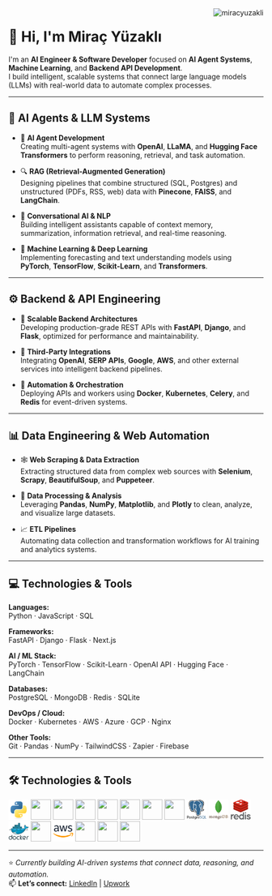 <img align="right" src="https://github-readme-stats.vercel.app/api/top-langs/?username=miracyuzakli&theme=tokyonight" alt="miracyuzakli" />

# 👋 Hi, I'm Miraç Yüzaklı  
I'm an **AI Engineer & Software Developer** focused on **AI Agent Systems**, **Machine Learning**, and **Backend API Development**.  
I build intelligent, scalable systems that connect large language models (LLMs) with real-world data to automate complex processes.

---

## 🧠 AI Agents & LLM Systems

- 🤖 **AI Agent Development**  
  Creating multi-agent systems with **OpenAI**, **LLaMA**, and **Hugging Face Transformers** to perform reasoning, retrieval, and task automation.

- 🔍 **RAG (Retrieval-Augmented Generation)**  
  Designing pipelines that combine structured (SQL, Postgres) and unstructured (PDFs, RSS, web) data with **Pinecone**, **FAISS**, and **LangChain**.

- 🧩 **Conversational AI & NLP**  
  Building intelligent assistants capable of context memory, summarization, information retrieval, and real-time reasoning.

- 🧠 **Machine Learning & Deep Learning**  
  Implementing forecasting and text understanding models using **PyTorch**, **TensorFlow**, **Scikit-Learn**, and **Transformers**.

---

## ⚙️ Backend & API Engineering

- 🧱 **Scalable Backend Architectures**  
  Developing production-grade REST APIs with **FastAPI**, **Django**, and **Flask**, optimized for performance and maintainability.

- 🔗 **Third-Party Integrations**  
  Integrating **OpenAI**, **SERP APIs**, **Google**, **AWS**, and other external services into intelligent backend pipelines.

- 🧾 **Automation & Orchestration**  
  Deploying APIs and workers using **Docker**, **Kubernetes**, **Celery**, and **Redis** for event-driven systems.

---

## 📊 Data Engineering & Web Automation

- 🕸️ **Web Scraping & Data Extraction**  
  Extracting structured data from complex web sources with **Selenium**, **Scrapy**, **BeautifulSoup**, and **Puppeteer**.

- 🧮 **Data Processing & Analysis**  
  Leveraging **Pandas**, **NumPy**, **Matplotlib**, and **Plotly** to clean, analyze, and visualize large datasets.

- 📈 **ETL Pipelines**  
  Automating data collection and transformation workflows for AI training and analytics systems.

---

## 💻 Technologies & Tools

**Languages:**  
Python · JavaScript · SQL  

**Frameworks:**  
FastAPI · Django · Flask · Next.js  

**AI / ML Stack:**  
PyTorch · TensorFlow · Scikit-Learn · OpenAI API · Hugging Face · LangChain  

**Databases:**  
PostgreSQL · MongoDB · Redis · SQLite  

**DevOps / Cloud:**  
Docker · Kubernetes · AWS · Azure · GCP · Nginx  

**Other Tools:**  
Git · Pandas · NumPy · TailwindCSS · Zapier · Firebase  

---

## 🛠️ Technologies & Tools
<p align="left">
  <a href="https://www.python.org/" target="_blank"><img src="https://raw.githubusercontent.com/devicons/devicon/master/icons/python/python-original.svg" width="40" height="40"/></a>
  <a href="https://pytorch.org/" target="_blank"><img src="https://www.vectorlogo.zone/logos/pytorch/pytorch-icon.svg" width="40" height="40"/></a>
  <a href="https://fastapi.tiangolo.com/" target="_blank"><img src="https://fastapi.tiangolo.com/img/logo-margin/logo-teal.png" width="40" height="40"/></a>
  <a href="https://www.djangoproject.com/" target="_blank"><img src="https://cdn.worldvectorlogo.com/logos/django.svg" width="40" height="40"/></a>
  <a href="https://flask.palletsprojects.com/" target="_blank"><img src="https://www.vectorlogo.zone/logos/pocoo_flask/pocoo_flask-icon.svg" width="40" height="40"/></a>
  <a href="https://www.langchain.com/" target="_blank"><img src="https://avatars.githubusercontent.com/u/126733545?s=200&v=4" width="40" height="40"/></a>
  <a href="https://openai.com/" target="_blank"><img src="https://upload.wikimedia.org/wikipedia/commons/4/4b/OpenAI_Logo.svg" width="40" height="40"/></a>
  <a href="https://huggingface.co/" target="_blank"><img src="https://huggingface.co/front/assets/huggingface_logo-noborder.svg" width="40" height="40"/></a>
  <a href="https://www.postgresql.org/" target="_blank"><img src="https://raw.githubusercontent.com/devicons/devicon/master/icons/postgresql/postgresql-original-wordmark.svg" width="40" height="40"/></a>
  <a href="https://www.mongodb.com/" target="_blank"><img src="https://raw.githubusercontent.com/devicons/devicon/master/icons/mongodb/mongodb-original-wordmark.svg" width="40" height="40"/></a>
  <a href="https://redis.io/" target="_blank"><img src="https://raw.githubusercontent.com/devicons/devicon/master/icons/redis/redis-original-wordmark.svg" width="40" height="40"/></a>
  <a href="https://www.docker.com/" target="_blank"><img src="https://raw.githubusercontent.com/devicons/devicon/master/icons/docker/docker-original-wordmark.svg" width="40" height="40"/></a>
  <a href="https://kubernetes.io/" target="_blank"><img src="https://www.vectorlogo.zone/logos/kubernetes/kubernetes-icon.svg" width="40" height="40"/></a>
  <a href="https://aws.amazon.com/" target="_blank"><img src="https://raw.githubusercontent.com/devicons/devicon/master/icons/amazonwebservices/amazonwebservices-original-wordmark.svg" width="40" height="40"/></a>
  <a href="https://www.tensorflow.org/" target="_blank"><img src="https://www.vectorlogo.zone/logos/tensorflow/tensorflow-icon.svg" width="40" height="40"/></a>
  <a href="https://opencv.org/" target="_blank"><img src="https://www.vectorlogo.zone/logos/opencv/opencv-icon.svg" width="40" height="40"/></a>
  <a href="https://www.selenium.dev/" target="_blank"><img src="https://www.vectorlogo.zone/logos/selenium/selenium-icon.svg" width="40" height="40"/></a>
</p>

---

⭐ *Currently building AI-driven systems that connect data, reasoning, and automation.*  
📫 **Let’s connect:** [LinkedIn](https://www.linkedin.com/in/miracyuzakli) | [Upwork](https://www.upwork.com/freelancers/miracyuzakli)
